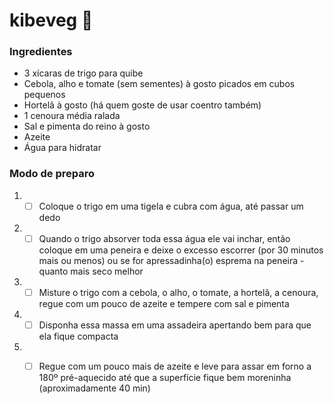 # kibeveg :carrot:



### Ingredientes



- 3 xícaras de trigo para quibe
- Cebola, alho e tomate (sem sementes) à gosto picados em cubos pequenos
- Hortelã à gosto (há quem goste de usar coentro também)
- 1 cenoura média ralada
- Sal e pimenta do reino à gosto
- Azeite
- Água para hidratar



### Modo de preparo



1. - [ ] Coloque o trigo em uma tigela e cubra com água, até passar um dedo
2. - [ ] Quando o trigo absorver toda essa água ele vai inchar, então coloque em uma peneira e deixe o excesso escorrer (por 30 minutos mais ou menos) ou se for apressadinha(o) esprema na peneira - quanto mais seco melhor
3. - [ ] Misture o trigo com a cebola, o alho, o tomate, a hortelã, a cenoura, regue com um pouco de azeite e tempere com sal e pimenta
4. - [ ] Disponha essa massa em uma assadeira apertando bem para que ela fique compacta
5. - [ ] Regue com um pouco mais de azeite e leve para assar em forno a 180º pré-aquecido até que a superfície fique bem moreninha (aproximadamente 40 min)





